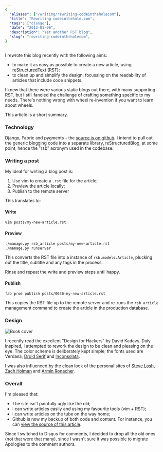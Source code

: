 ```yaml
---
{
  "aliases": ["/writing/rewriting-codeintheholecom"],
  "title": "Rewriting codeinthehole.com",
  "tags": ["django"],
  "date": "2012-01-06",
  "description": "Yet another RST blog",
  "slug": "rewriting-codeintheholecom",
}
---
```


I rewrote this blog recently with the following aims:

- to make it as easy as possible to create a new article, using
  [reStructuredText](http://docutils.sourceforge.net/rst.html) (RST);
- to clean up and simplify the design, focussing on the readability of articles
  that include code snippets.

I knew that there were various static blogs out there, with many supporting RST,
but I still fancied the challenge of crafting something specific to my needs.
There's nothing wrong with wheel re-invention if you want to learn about wheels.

This article is a short summary.

### Technology

Django, Fabric and pygments - the
[source is on github](http://github.com/codeinthehole/codeinthehole.com). I
intend to pull out the generic blogging code into a separate library,
reStructuredBlog, at some point, hence the "rsb" acronym used in the codebase.

### Writing a post

My ideal for writing a blog post is:

1. Use vim to create a `.rst` file for the article;
2. Preview the article locally;
3. Publish to the remote server

This translates to:

#### Write

```bash
vim posts/my-new-article.rst
```

#### Preview

```bash
./manage.py rsb_article posts/my-new-article.rst
./manage.py runserver
```

This converts the RST file into a instance of `rsb.models.Article`, plucking out
the title, subtitle and any tags in the process.

Rinse and repeat the write and preview steps until happy.

#### Publish

```bash
fab prod publish posts/0036-my-new-article.rst
```

This copies the RST file up to the remote server and re-runs the `rsb_article`
management command to create the article in the production database.

### Design

<img src="/images/bookcovers/9781119998952.jpg" class="align-right" alt="Book cover" />

I recently read the excellent "Design for Hackers" by David Kadavy. Duly
inspired, I attempted to rework the design to be clean and pleasing on the eye.
The color scheme is deliberately kept simple; the fonts used are Verdana,
[Droid Serif](http://www.google.com/webfonts/specimen/Droid+Serif) and
[Inconsolata](http://www.google.com/webfonts/specimen/Inconsolata).

I was also influenced by the clean look of the personal sites of
[Steve Losh](http://stevelosh.com/), [Zach Holman](http://zachholman.com/) and
[Armin Ronacher](http://lucumr.pocoo.org/).

### Overall

I'm pleased that:

- The site isn't painfully ugly like the old;
- I can write articles easily and using my favourite tools (vim + RST);
- I can write articles on the tube on the way home;
- Github is now my backup of both code and content. For instance, you can
  [view the source of this article](https://raw.github.com/codeinthehole/codeinthehole.com/master/www/posts/0038-restructured-blog.rst).

Since I switched to Disqus for comments, I decided to drop all the old ones (not
that were that many), since I wasn't sure it was possible to migrate Apologies
to the comment authors.
